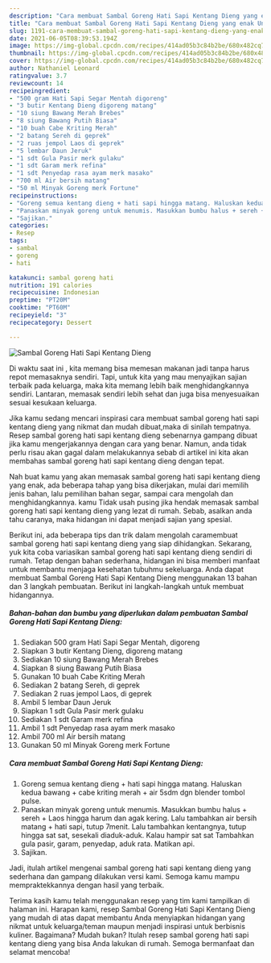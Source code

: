 ```yaml
---
description: "Cara membuat Sambal Goreng Hati Sapi Kentang Dieng yang enak Untuk Jualan"
title: "Cara membuat Sambal Goreng Hati Sapi Kentang Dieng yang enak Untuk Jualan"
slug: 1191-cara-membuat-sambal-goreng-hati-sapi-kentang-dieng-yang-enak-untuk-jualan
date: 2021-06-05T08:39:53.194Z
image: https://img-global.cpcdn.com/recipes/414ad05b3c84b2be/680x482cq70/sambal-goreng-hati-sapi-kentang-dieng-foto-resep-utama.jpg
thumbnail: https://img-global.cpcdn.com/recipes/414ad05b3c84b2be/680x482cq70/sambal-goreng-hati-sapi-kentang-dieng-foto-resep-utama.jpg
cover: https://img-global.cpcdn.com/recipes/414ad05b3c84b2be/680x482cq70/sambal-goreng-hati-sapi-kentang-dieng-foto-resep-utama.jpg
author: Nathaniel Leonard
ratingvalue: 3.7
reviewcount: 14
recipeingredient:
- "500 gram Hati Sapi Segar Mentah digoreng"
- "3 butir Kentang Dieng digoreng matang"
- "10 siung Bawang Merah Brebes"
- "8 siung Bawang Putih Biasa"
- "10 buah Cabe Kriting Merah"
- "2 batang Sereh di geprek"
- "2 ruas jempol Laos di geprek"
- "5 lembar Daun Jeruk"
- "1 sdt Gula Pasir merk gulaku"
- "1 sdt Garam merk refina"
- "1 sdt Penyedap rasa ayam merk masako"
- "700 ml Air bersih matang"
- "50 ml Minyak Goreng merk Fortune"
recipeinstructions:
- "Goreng semua kentang dieng + hati sapi hingga matang. Haluskan kedua bawang + cabe kriting merah + air 5sdm dgn blender tombol pulse."
- "Panaskan minyak goreng untuk menumis. Masukkan bumbu halus + sereh + Laos hingga harum dan agak kering. Lalu tambahkan air bersih matang + hati sapi, tutup 7menit. Lalu tambahkan kentangnya, tutup hingga sat sat, sesekali diaduk-aduk. Kalau hampir sat sat Tambahkan gula pasir, garam, penyedap, aduk rata. Matikan api."
- "Sajikan."
categories:
- Resep
tags:
- sambal
- goreng
- hati

katakunci: sambal goreng hati 
nutrition: 191 calories
recipecuisine: Indonesian
preptime: "PT20M"
cooktime: "PT60M"
recipeyield: "3"
recipecategory: Dessert

---
```



![Sambal Goreng Hati Sapi Kentang Dieng](https://img-global.cpcdn.com/recipes/414ad05b3c84b2be/680x482cq70/sambal-goreng-hati-sapi-kentang-dieng-foto-resep-utama.jpg)

Di waktu  saat ini , kita memang bisa memesan makanan jadi tanpa harus repot memasaknya sendiri. Tapi, untuk kita yang mau menyajikan sajian terbaik pada keluarga, maka kita memang lebih baik menghidangkannya sendiri. Lantaran, memasak sendiri lebih sehat dan juga bisa menyesuaikan sesuai kesukaan keluarga.

Jika kamu sedang mencari inspirasi cara membuat sambal goreng hati sapi kentang dieng yang nikmat dan mudah dibuat,maka di sinilah tempatnya. Resep sambal goreng hati sapi kentang dieng  sebenarnya gampang dibuat jika kamu mengerjakannya dengan cara yang benar. Namun, anda tidak perlu risau akan gagal dalam melakukannya 
sebab di artikel ini kita akan membahas sambal goreng hati sapi kentang dieng dengan tepat.  



Nah buat kamu yang akan memasak sambal goreng hati sapi kentang dieng yang enak, ada beberapa tahap yang bisa dikerjakan, mulai dari memilih jenis bahan, lalu pemilihan bahan segar, sampai cara mengolah dan menghidangkannya. kamu Tidak usah pusing jika hendak memasak sambal goreng hati sapi kentang dieng yang lezat di rumah. Sebab, asalkan anda  tahu caranya, maka hidangan ini dapat menjadi sajian yang spesial.

Berikut ini, ada beberapa tips dan trik dalam mengolah caramembuat sambal goreng hati sapi kentang dieng yang siap dihidangkan. Sekarang, yuk kita coba variasikan sambal goreng hati sapi kentang dieng sendiri di rumah. Tetap dengan bahan sederhana, hidangan ini bisa memberi manfaat untuk membantu menjaga kesehatan tubuhmu sekeluarga. Anda dapat membuat Sambal Goreng Hati Sapi Kentang Dieng menggunakan 13 bahan dan 3 langkah pembuatan. Berikut ini langkah-langkah untuk membuat hidangannya.

<!--inarticleads1-->

##### Bahan-bahan dan bumbu yang diperlukan dalam pembuatan Sambal Goreng Hati Sapi Kentang Dieng:

1. Sediakan 500 gram Hati Sapi Segar Mentah, digoreng
1. Siapkan 3 butir Kentang Dieng, digoreng matang
1. Sediakan 10 siung Bawang Merah Brebes
1. Siapkan 8 siung Bawang Putih Biasa
1. Gunakan 10 buah Cabe Kriting Merah
1. Sediakan 2 batang Sereh, di geprek
1. Sediakan 2 ruas jempol Laos, di geprek
1. Ambil 5 lembar Daun Jeruk
1. Siapkan 1 sdt Gula Pasir merk gulaku
1. Sediakan 1 sdt Garam merk refina
1. Ambil 1 sdt Penyedap rasa ayam merk masako
1. Ambil 700 ml Air bersih matang
1. Gunakan 50 ml Minyak Goreng merk Fortune




<!--inarticleads2-->

##### Cara membuat Sambal Goreng Hati Sapi Kentang Dieng:

1. Goreng semua kentang dieng + hati sapi hingga matang. Haluskan kedua bawang + cabe kriting merah + air 5sdm dgn blender tombol pulse.
1. Panaskan minyak goreng untuk menumis. Masukkan bumbu halus + sereh + Laos hingga harum dan agak kering. Lalu tambahkan air bersih matang + hati sapi, tutup 7menit. Lalu tambahkan kentangnya, tutup hingga sat sat, sesekali diaduk-aduk. Kalau hampir sat sat Tambahkan gula pasir, garam, penyedap, aduk rata. Matikan api.
1. Sajikan.




Jadi, itulah artikel mengenai  sambal goreng hati sapi kentang dieng  yang sederhana dan gampang dilakukan versi kami. Semoga kamu mampu mempraktekkannya dengan hasil yang terbaik. 

Terima kasih kamu telah menggunakan resep yang tim kami tampilkan di halaman ini. Harapan kami, resep  Sambal Goreng Hati Sapi Kentang Dieng yang mudah di atas dapat membantu Anda menyiapkan hidangan yang nikmat untuk keluarga/teman maupun menjadi inspirasi untuk berbisnis kuliner. Bagaimana? Mudah bukan? Itulah resep sambal goreng hati sapi kentang dieng yang bisa Anda lakukan di rumah. Semoga bermanfaat dan selamat mencoba!

